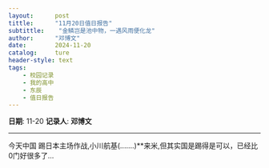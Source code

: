 ```yaml
---
layout:      post
tittle:      "11月20日值日报告"
subtittle:    "金鳞岂是池中物，一遇风雨便化龙"
author:      "邓博文"
date:        2024-11-20
catalog:     ture
header-style: text
tags: 
    - 校园记录
    - 我的高中
    - 东辰
    - 值日报告
---
```


**日期**: 11-20
**记录人**: **邓博文**

---
今天中国 踢日本主场作战,小川航基(....…)**来米,但其实国是踢得是可以，已经比0门好很多了…
